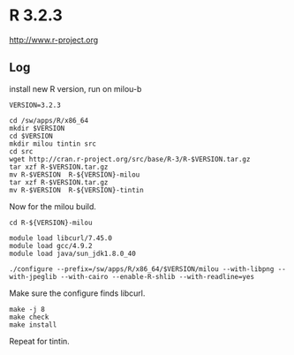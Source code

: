 R 3.2.3
=======

<http://www.r-project.org>


Log
---

install new R version, run on milou-b

    VERSION=3.2.3

    cd /sw/apps/R/x86_64
    mkdir $VERSION
    cd $VERSION
    mkdir milou tintin src
    cd src
    wget http://cran.r-project.org/src/base/R-3/R-$VERSION.tar.gz
    tar xzf R-$VERSION.tar.gz
    mv R-$VERSION  R-${VERSION}-milou
    tar xzf R-$VERSION.tar.gz
    mv R-$VERSION  R-${VERSION}-tintin

Now for the milou build.

    cd R-${VERSION}-milou

    module load libcurl/7.45.0
    module load gcc/4.9.2
    module load java/sun_jdk1.8.0_40

    ./configure --prefix=/sw/apps/R/x86_64/$VERSION/milou --with-libpng --with-jpeglib --with-cairo --enable-R-shlib --with-readline=yes

Make sure the configure finds libcurl.

    make -j 8
    make check
    make install

Repeat for tintin.

